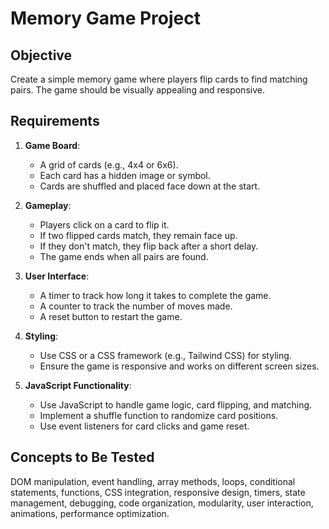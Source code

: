 # Memory Game Project

## Objective
Create a simple memory game where players flip cards to find matching pairs. The game should be visually appealing and responsive.

## Requirements
1. **Game Board**:
   - A grid of cards (e.g., 4x4 or 6x6).
   - Each card has a hidden image or symbol.
   - Cards are shuffled and placed face down at the start.

2. **Gameplay**:
   - Players click on a card to flip it.
   - If two flipped cards match, they remain face up.
   - If they don't match, they flip back after a short delay.
   - The game ends when all pairs are found.

3. **User Interface**:
   - A timer to track how long it takes to complete the game.
   - A counter to track the number of moves made.
   - A reset button to restart the game.

4. **Styling**:
   - Use CSS or a CSS framework (e.g., Tailwind CSS) for styling.
   - Ensure the game is responsive and works on different screen sizes.

5. **JavaScript Functionality**:
   - Use JavaScript to handle game logic, card flipping, and matching.
   - Implement a shuffle function to randomize card positions.
   - Use event listeners for card clicks and game reset.

## Concepts to Be Tested
DOM manipulation, event handling, array methods, loops, conditional statements, functions, CSS integration, responsive design, timers, state management, debugging, code organization, modularity, user interaction, animations, performance optimization.

